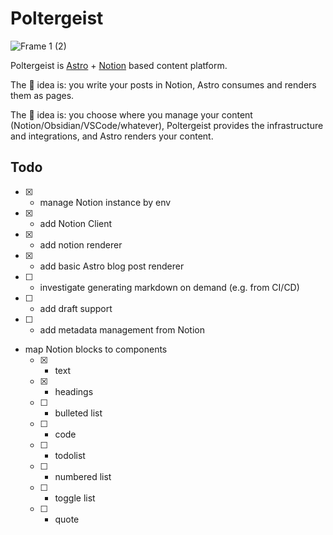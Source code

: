 # Poltergeist
![Frame 1 (2)](https://user-images.githubusercontent.com/44495184/221352341-8e5f8f30-9294-4a88-aae5-f9cfa3f44a79.png)

Poltergeist is [Astro](https://astro.build/) + [Notion](https://notion.so) based content platform.

The 🐒 idea is: you write your posts in Notion, Astro consumes and renders them as pages.

The 🦍 idea is: you choose where you manage your content (Notion/Obsidian/VSCode/whatever), Poltergeist provides the infrastructure and integrations, and Astro renders your content.

## Todo

- [x] - manage Notion instance by env
- [x] - add Notion Client
- [x] - add notion renderer
- [x] - add basic Astro blog post renderer
- [ ] - investigate generating markdown on demand (e.g. from CI/CD)
- [ ] - add draft support
- [ ] - add metadata management from Notion
- map Notion blocks to components
  - [x] - text
  - [x] - headings
  - [ ] - bulleted list
  - [ ] - code
  - [ ] - todolist
  - [ ] - numbered list
  - [ ] - toggle list
  - [ ] - quote
